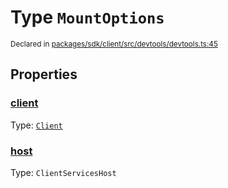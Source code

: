 # Type `MountOptions`
<sub>Declared in [packages/sdk/client/src/devtools/devtools.ts:45](https://github.com/dxos/dxos/blob/061d3392e/packages/sdk/client/src/devtools/devtools.ts#L45)</sub>




## Properties
### [client](https://github.com/dxos/dxos/blob/061d3392e/packages/sdk/client/src/devtools/devtools.ts#L46)
Type: <code>[Client](/api/@dxos/react-client/classes/Client)</code>




### [host](https://github.com/dxos/dxos/blob/061d3392e/packages/sdk/client/src/devtools/devtools.ts#L47)
Type: <code>ClientServicesHost</code>





